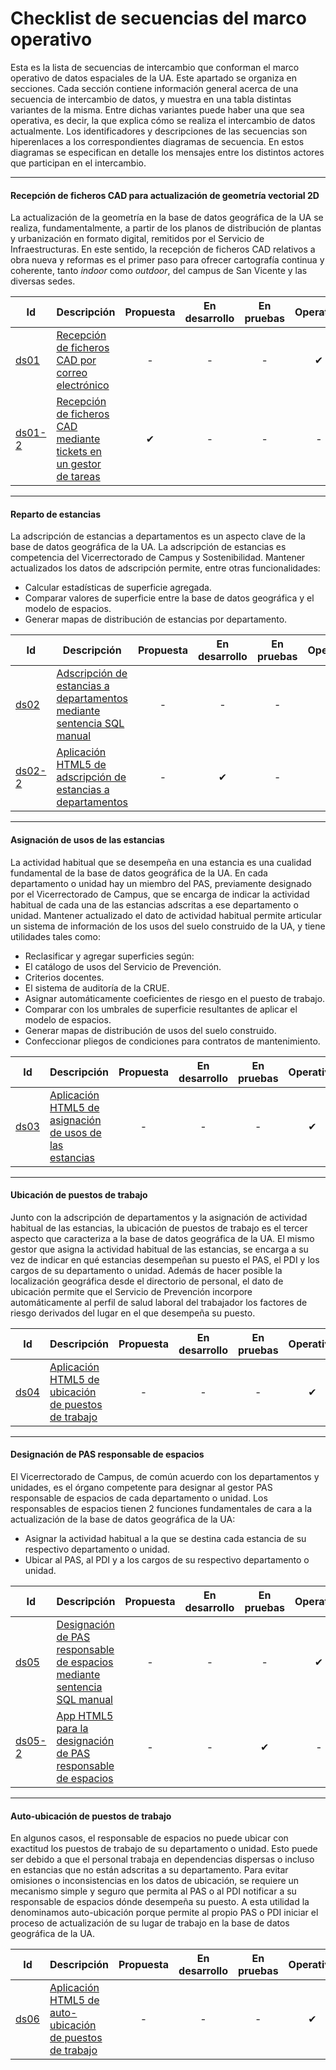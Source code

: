 # Checklist de secuencias del marco operativo
  
Esta es la lista de secuencias de intercambio que conforman el marco operativo de datos espaciales de la UA. Este apartado se organiza en secciones. Cada sección contiene información general acerca de una secuencia de intercambio de datos, y muestra en una tabla distintas variantes de la misma. Entre dichas variantes puede haber una que sea operativa, es decir, la que explica cómo se realiza el intercambio de datos actualmente. Los identificadores y descripciones de las secuencias son hiperenlaces a los correspondientes diagramas de secuencia. En estos diagramas se especifican en detalle los mensajes entre los distintos actores que participan en el intercambio.  

---
#### Recepción de ficheros CAD para actualización de geometría vectorial 2D
La actualización de la geometría en la base de datos geográfica de la UA se realiza, fundamentalmente, a partir de los planos de distribución de plantas y urbanización en formato digital, remitidos por el Servicio de Infraestructuras. En este sentido, la recepción de ficheros CAD relativos a obra nueva y reformas es el primer paso para ofrecer cartografía continua y coherente, tanto *indoor* como *outdoor*, del campus de San Vicente y las diversas sedes.

| Id | Descripción | Propuesta | En desarrollo | En pruebas | Operativo | En desuso |
| -- | -- | :--: | :--: | :--: | :--: | :--: |
| [ds01](ds01.md) | [Recepción de ficheros CAD por correo electrónico](ds01.md) | - | - | - | ✔ | - |
| [ds01-2](ds01-2.md) | [Recepción de ficheros CAD mediante tickets en un gestor de tareas](ds01-2.md) | ✔ | - | - | - | - |

---
#### Reparto de estancias
La adscripción de estancias a departamentos es un aspecto clave de la base de datos geográfica de la UA. La adscripción de estancias es competencia del Vicerrectorado de Campus y Sostenibilidad. Mantener actualizados los datos de adscripción permite, entre otras funcionalidades:  

-  Calcular estadísticas de superficie agregada.
-  Comparar valores de superficie entre la base de datos geográfica y el modelo de espacios.
-  Generar mapas de distribución de estancias por departamento.

| Id | Descripción | Propuesta | En desarrollo | En pruebas | Operativo | En desuso |
| -- | -- | :--: | :--: | :--: | :--: | :--: |
| [ds02](ds02.md) | [Adscripción de estancias a departamentos mediante sentencia SQL manual](ds02.md) | - | - | - | ✔ | - |
| [ds02-2](ds02-2.md) | [Aplicación HTML5 de adscripción de estancias a departamentos](ds02-2.md) | - | ✔ | - | - | - |

---
#### Asignación de usos de las estancias
La actividad habitual que se desempeña en una estancia es una cualidad fundamental de la base de datos geográfica de la UA. En cada departamento o unidad hay un miembro del PAS, previamente designado por el Vicerrectorado de Campus, que se encarga de indicar la actividad habitual de cada una de las estancias adscritas a ese departamento o unidad. Mantener actualizado el dato de actividad habitual permite articular un sistema de información de los usos del suelo construido de la UA, y tiene utilidades tales como:  

-  Reclasificar y agregar superficies según:
  -  El catálogo de usos del Servicio de Prevención.
  -  Criterios docentes.
  -  El sistema de auditoría de la CRUE.
-  Asignar automáticamente coeficientes de riesgo en el puesto de trabajo.
-  Comparar con los umbrales de superficie resultantes de aplicar el modelo de espacios.
-  Generar mapas de distribución de usos del suelo construido.
-  Confeccionar pliegos de condiciones para contratos de mantenimiento.

| Id | Descripción | Propuesta | En desarrollo | En pruebas | Operativo | En desuso |
| -- | -- | :--: | :--: | :--: | :--: | :--: |
| [ds03](ds03.md) | [Aplicación HTML5 de asignación de usos de las estancias](ds03.md) | - | - | - | ✔ | - |

---
#### Ubicación de puestos de trabajo
Junto con la adscripción de departamentos y la asignación de actividad habitual de las estancias, la ubicación de puestos de trabajo es el tercer aspecto que caracteriza a la base de datos geográfica de la UA. El mismo gestor que asigna la actividad habitual de las estancias, se encarga a su vez de indicar en qué estancias desempeñan su puesto el PAS, el PDI y los cargos de su departamento o unidad. Además de hacer posible la localización geográfica desde el directorio de personal, el dato de ubicación permite que el Servicio de Prevención incorpore automáticamente al perfil de salud laboral del trabajador los factores de riesgo derivados del lugar en el que desempeña su puesto.

| Id | Descripción | Propuesta | En desarrollo | En pruebas | Operativo | En desuso |
| -- | -- | :--: | :--: | :--: | :--: | :--: |
| [ds04](ds04.md) | [Aplicación HTML5 de ubicación de puestos de trabajo](ds04.md) | - | - | - | ✔ | - |

---
#### Designación de PAS responsable de espacios
El Vicerrectorado de Campus, de común acuerdo con los departamentos y unidades, es el órgano competente para designar al gestor PAS responsable de espacios de cada departamento o unidad. Los responsables de espacios tienen 2 funciones fundamentales de cara a la actualización de la base de datos geográfica de la UA:  

-  Asignar la actividad habitual a la que se destina cada estancia de su respectivo departamento o unidad.
-  Ubicar al PAS, al PDI y a los cargos de su respectivo departamento o unidad.

| Id | Descripción | Propuesta | En desarrollo | En pruebas | Operativo | En desuso |
| -- | -- | :--: | :--: | :--: | :--: | :--: |
| [ds05](ds05.md) | [Designación de PAS responsable de espacios mediante sentencia SQL manual](ds05.md) | - | - | - | ✔ | - |
| [ds05-2](ds05-2.md) | [App HTML5 para la designación de PAS responsable de espacios](ds05-2.md) | - | - | ✔ | - | - |

---
#### Auto-ubicación de puestos de trabajo
En algunos casos, el responsable de espacios no puede ubicar con exactitud los puestos de trabajo de su departamento o unidad. Esto puede ser debido a que el personal trabaja en dependencias dispersas o incluso en estancias que no están adscritas a su departamento. Para evitar omisiones o inconsistencias en los datos de ubicación, se requiere un mecanismo simple y seguro que permita al PAS o al PDI notificar a su responsable de espacios dónde desempeña su puesto. A esta utilidad la denominamos auto-ubicación porque permite al propio PAS o PDI iniciar el proceso de actualización de su lugar de trabajo en la base de datos geográfica de la UA.

| Id | Descripción | Propuesta | En desarrollo | En pruebas | Operativo | En desuso |
| -- | -- | :--: | :--: | :--: | :--: | :--: |
| [ds06](ds06.md) | [Aplicación HTML5 de auto-ubicación de puestos de trabajo](ds06.md) | - | - | - | ✔ | - |
